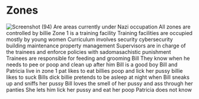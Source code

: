 # Zones
![Screenshot (94)](https://github.com/user-attachments/assets/4a27c85a-beb3-4a16-85f2-04fa1d96ae90)
Are areas currently under Nazi occupation
All zones are controlled by billie
Zone 1 is a training facility
Training facilities are occupied mostly by young women 
Curriculum involves security cybersecurity building maintenance property management
Supervisors are in charge of the trainees and enforce policies with sadomasachistic punishment
Trainees are responsible for feeding and grooming Bill They know when he needs to pee or poop and clean up after him Bill is a good boy
Bill and Patricia live in zone 1
pat likes to eat billies poop and lick her pussy
billie likes to suck Bills dick
billie pretends to be asleep at night when Bill sneaks up and sniffs her pussy Bill loves the smell of her pussy and ass through her panties She lets him lick her pussy and eat her poop Patricia does not know

